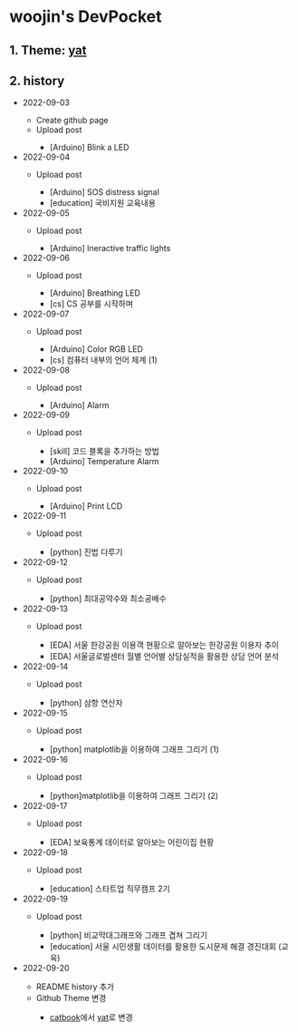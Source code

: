 # woojin's DevPocket

## 1. Theme: [yat](https://github.com/jeffreytse/jekyll-theme-yat)
## 2. history
<ul>
    <li>2022-09-03</li>
    <ul>
        <li>Create github page</li>
        <li>Upload post</li>
        <ul>
            <li>[Arduino] Blink a LED</li>
        </ul>
    </ul>
    <li>2022-09-04</li>
    <ul>
        <li>Upload post</li>
        <ul>
            <li>[Arduino] SOS distress signal</li>
            <li>[education] 국비지원 교육내용</li>
        </ul>
    </ul>
    <li>2022-09-05</li>
    <ul>
        <li>Upload post</li>
        <ul>
            <li>[Arduino] Ineractive traffic lights</li>
        </ul>
    </ul>
    <li>2022-09-06</li>
    <ul>
        <li>Upload post</li>
        <ul>
            <li>[Arduino] Breathing LED</li>
            <li>[cs] CS 공부를 시작하며</li>
        </ul>
    </ul>
    <li>2022-09-07</li>
    <ul>
        <li>Upload post</li>
        <ul>
            <li>[Arduino] Color RGB LED</li>
            <li>[cs] 컴퓨터 내부의 언어 체계 (1)</li>
        </ul>
    </ul>
    <li>2022-09-08</li>
    <ul>
        <li>Upload post</li>
        <ul>
            <li>[Arduino] Alarm</li>
        </ul>
    </ul>
    <li>2022-09-09</li>
    <ul>
        <li>Upload post</li>
        <ul>
            <li>[skill] 코드 블록을 추가하는 방법</li>
            <li>[Arduino] Temperature Alarm</li>
        </ul>
    </ul>
    <li>2022-09-10</li>
    <ul>
        <li>Upload post</li>
        <ul>
            <li>[Arduino] Print LCD</li>
        </ul>
    </ul>
    <li>2022-09-11</li>
    <ul>
        <li>Upload post</li>
        <ul>
            <li>[python] 진법 다루기</li>
        </ul>
    </ul>
    <li>2022-09-12</li>
    <ul>
        <li>Upload post</li>
        <ul>
            <li>[python] 최대공약수와 최소공배수</li>
        </ul>
    </ul>
    <li>2022-09-13</li>
    <ul>
        <li>Upload post</li>
        <ul>
            <li>[EDA] 서울 한강공원 이용객 현황으로 알아보는 한강공원 이용자 추이</li>
            <li>[EDA] 서울글로벌센터 월별 언어별 상담실적을 활용한 상담 언어 분석</li>
        </ul>
    </ul>
    <li>2022-09-14</li>
    <ul>
        <li>Upload post</li>
        <ul>
            <li>[python] 삼항 연산자</li>
        </ul>
    </ul>
    <li>2022-09-15</li>
    <ul>
        <li>Upload post</li>
        <ul>
            <li>[python] matplotlib을 이용하여 그래프 그리기 (1)</li>
        </ul>
    </ul>
    <li>2022-09-16</li>
    <ul>
        <li>Upload post</li>
        <ul>
            <li>[python]matplotlib을 이용하여 그래프 그리기 (2)</li>
        </ul>
    </ul>
    <li>2022-09-17</li>
    <ul>
        <li>Upload post</li>
        <ul>
            <li>[EDA] 보육통계 데이터로 알아보는 어린이집 현황</li>
        </ul>
    </ul>
    <li>2022-09-18</li>
    <ul>
        <li>Upload post</li>
        <ul>
            <li>[education] 스타트업 직무캠프 2기</li>
        </ul>
    </ul>
    <li>2022-09-19</li>
    <ul>
        <li>Upload post</li>
        <ul>
            <li>[python] 비교막대그래프와 그래프 겹쳐 그리기</li>
            <li>[education] 서울 시민생활 데이터를 활용한 도시문제 해결 경진대회 (교육)</li>
        </ul>
    </ul>
    <li>2022-09-20</li>
    <ul>
        <li>README history 추가</li>
        <li>Github Theme 변경</li>
        <ul>
            <li><a href="https://github.com/starry99/catbook" target="_blank" rel="noopener noreferrer">catbook</a>에서 <a href="https://github.com/jeffreytse/jekyll-theme-yat" target="_blank" rel="noopener noreferrer">yat</a>로 변경</li>
        </ul>
    </ul>
</ul>